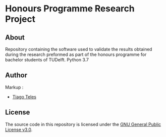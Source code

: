 # Honours Programme Research Project

## About
Repository containing the software used to validate the results obtained during the research preformed as part of the honours programme for bachelor students of TUDelft.
Python 3.7

## Author
Markup : 
* [Tiago Teles](https://www.linkedin.com/in/tiago-moreira-da-fonte-fonseca-teles/)

## License
The source code in this repository is licensed under the [GNU General Public License v3.0](https://www.gnu.org/licenses/gpl-3.0.en.html).
